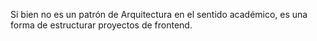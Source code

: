 Si bien no es un patrón de Arquitectura en el sentido académico, es una forma de estructurar proyectos de frontend.


